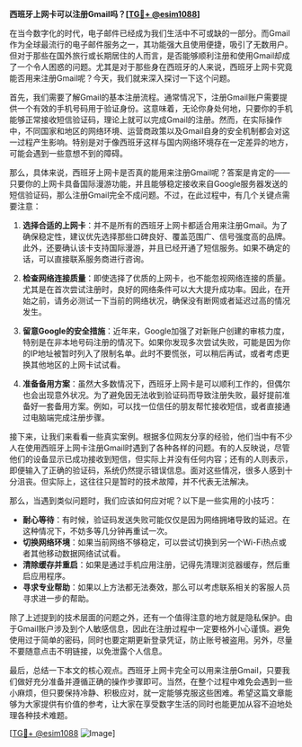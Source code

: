 **西班牙上网卡可以注册Gmail吗？[[TG💪+ @esim1088](https://t.me/s/esim1088)]**

在当今数字化的时代，电子邮件已经成为我们生活中不可或缺的一部分。而Gmail作为全球最流行的电子邮件服务之一，其功能强大且使用便捷，吸引了无数用户。但对于那些在国外旅行或长期居住的人而言，是否能够顺利注册和使用Gmail却成了一个令人困惑的问题。尤其是对于那些身在西班牙的人来说，西班牙上网卡究竟能否用来注册Gmail呢？今天，我们就来深入探讨一下这个问题。

首先，我们需要了解Gmail的基本注册流程。通常情况下，注册Gmail账户需要提供一个有效的手机号码用于验证身份。这意味着，无论你身处何地，只要你的手机能够正常接收短信验证码，理论上就可以完成Gmail的注册。然而，在实际操作中，不同国家和地区的网络环境、运营商政策以及Gmail自身的安全机制都会对这一过程产生影响。特别是对于像西班牙这样与国内网络环境存在一定差异的地方，可能会遇到一些意想不到的障碍。

那么，具体来说，西班牙上网卡是否真的能用来注册Gmail呢？答案是肯定的——只要你的上网卡具备国际漫游功能，并且能够稳定接收来自Google服务器发送的短信验证码，那么注册Gmail完全不成问题。不过，在此过程中，有几个关键点需要注意：

1. **选择合适的上网卡**：并不是所有的西班牙上网卡都适合用来注册Gmail。为了确保稳定性，建议优先选择那些口碑良好、覆盖范围广、信号强度高的品牌。此外，还要确认该卡支持国际漫游，并且已经开通了短信服务。如果不确定的话，可以直接联系服务商进行咨询。

2. **检查网络连接质量**：即使选择了优质的上网卡，也不能忽视网络连接的质量。尤其是在首次尝试注册时，良好的网络条件可以大大提升成功率。因此，在开始之前，请务必测试一下当前的网络状况，确保没有断网或者延迟过高的情况发生。

3. **留意Google的安全措施**：近年来，Google加强了对新账户创建的审核力度，特别是在非本地号码注册的情况下。如果你发现多次尝试失败，可能是因为你的IP地址被暂时列入了限制名单。此时不要慌张，可以稍后再试，或者考虑更换其他地区的上网卡试试看。

4. **准备备用方案**：虽然大多数情况下，西班牙上网卡是可以顺利工作的，但偶尔也会出现意外状况。为了避免因无法收到验证码而导致注册失败，最好提前准备好一套备用方案。例如，可以找一位信任的朋友帮忙接收短信，或者直接通过电脑端完成注册步骤。

接下来，让我们来看看一些真实案例。根据多位网友分享的经验，他们当中有不少人在使用西班牙上网卡注册Gmail时遇到了各种各样的问题。有的人反映说，尽管他们的设备显示已成功接收到短信，但实际上并没有任何内容；还有的人则表示，即便输入了正确的验证码，系统仍然提示错误信息。面对这些情况，很多人感到十分沮丧。但实际上，这往往只是暂时的技术故障，并不代表无法解决。

那么，当遇到类似问题时，我们应该如何应对呢？以下是一些实用的小技巧：

- **耐心等待**：有时候，验证码发送失败可能仅仅是因为网络拥堵导致的延迟。在这种情况下，不妨多等几分钟再重试一次。
- **切换网络环境**：如果当前网络不够稳定，可以尝试切换到另一个Wi-Fi热点或者其他移动数据网络试试看。
- **清除缓存并重启**：如果是通过手机应用注册，记得先清理浏览器缓存，然后重启应用程序。
- **寻求专业帮助**：如果以上方法都无法奏效，那么可以考虑联系相关的客服人员寻求进一步的帮助。

除了上述提到的技术层面的问题之外，还有一个值得注意的地方就是隐私保护。由于Gmail账户涉及到个人敏感信息，因此在注册过程中一定要格外小心谨慎。避免使用过于简单的密码，同时也要定期更新登录凭证，防止账号被盗用。另外，尽量不要随意点击不明链接，以免泄露个人信息。

最后，总结一下本文的核心观点。西班牙上网卡完全可以用来注册Gmail，只要我们做好充分准备并遵循正确的操作步骤即可。当然，在整个过程中难免会遇到一些小麻烦，但只要保持冷静、积极应对，就一定能够克服这些困难。希望这篇文章能够为大家提供有价值的参考，让大家在享受数字生活的同时也能更加从容不迫地处理各种技术难题。

[[TG💪+ @esim1088](https://t.me/s/esim1088) ![Image](https://i.postimg.cc/4NQfJmqS/Snipaste-2025-05-13-00-14-12.png)]